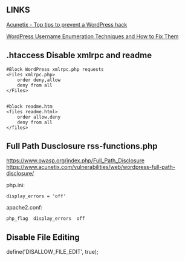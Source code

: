 
## LINKS
[Acunetix - Top tips to prevent a WordPress hack](https://www.acunetix.com/websitesecurity/preventing-wordpress-hack/)

[WordPress Username Enumeration Techniques and How to Fix Them](https://medium.com/@ahmed_elhady/wordpress-username-enumeration-techniques-2ca0510df632)



## .htaccess Disable xmlrpc and readme

```
#Block WordPress xmlrpc.php requests
<Files xmlrpc.php>
    order deny,allow
    deny from all
</Files>


#block readme.htm
<files readme.html>
    order allow,deny
    deny from all
</files>
```

## Full Path Dusclosure rss-functions.php
https://www.owasp.org/index.php/Full_Path_Disclosure
https://www.acunetix.com/vulnerabilities/web/wordpress-full-path-disclosure/

php.ini:
```
display_errors = 'off'
```
apache2.conf:
```
php_flag  display_errors  off
```

## Disable File Editing
define('DISALLOW_FILE_EDIT', true);
